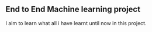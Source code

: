 ## End to End Machine learning project
I aim to learn what all i have learnt until now in this project. 

